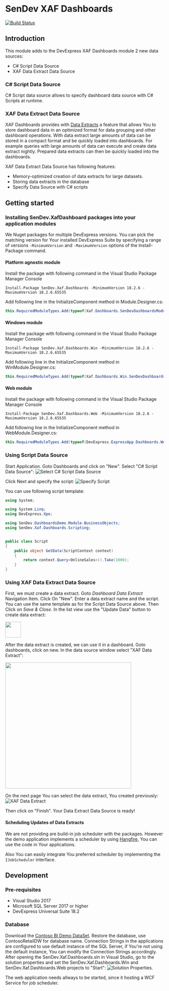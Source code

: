 # SenDev XAF Dashboards
[![Build Status](https://dev.azure.com/SenDevGmbH/XafDashboards/_apis/build/status/SenDevGmbH.SenDevXafDashboards?branchName=master)](https://dev.azure.com/SenDevGmbH/XafDashboards/_build/latest?definitionId=1&branchName=master)

## Introduction
This module adds to the DevExpress XAF Dashboards module 2 new data sources:
 * C# Script Data Source
 * XAF Data Extract Data Source

### C# Script Data Source
C# Script data source allows to specify dashboard data source with C# Scripts at runtime.

### XAF Data Extract Data Source
XAF Dashboards provides with [Data Extracts](https://documentation.devexpress.com/Dashboard/115900/Creating-Dashboards/Creating-Dashboards-in-the-WinForms-Designer/Providing-Data/Extract-Data-Source) a feature that allows You to store dashboard data in an optimized format for data grouping and other dashboard operations. With data extract large amounts of data can be stored in a compact format and be quickly loaded into dashboards. For example queries with large amounts of data can execute and create data extract nightly. Prepared data extracts can then be quickly loaded into the dashboards. 

XAF Data Extract Data Source has following features:
 * Memory-optimized creation of data extracts for large datasets. 
 * Storing data extracts in the database
 * Specify Data Source with C# scripts


## Getting started
### Installing SenDev.XafDashboard packages into your application modules
We Nuget packages for multiple DevExpress versions. You can pick the matching version for Your installed DevExpress Suite by specifying a range of versions `-MinimumVersion` and `-MaximumVersion` options of the Install-Package command.

#### Platform agnostic module
Install the package with following command in the Visual Studio Package Manager Console 
```Console
Install-Package SenDev.Xaf.Dashboards -MinimumVersion 18.2.6 -MaximumVersion 18.2.6.65535
```

Add following line in the InitializeComponent method in Module.Designer.cs:
```C#
this.RequiredModuleTypes.Add(typeof(Xaf.Dashboards.SenDevDashboardsModule));
```

#### Windows module
Install the package with following command in the Visual Studio Package Manager Console 
```Console
Install-Package SenDev.Xaf.Dashboards.Win -MinimumVersion 18.2.6 -MaximumVersion 18.2.6.65535
```

Add following line in the InitializeComponent method in WinModule.Designer.cs:
```C#
this.RequiredModuleTypes.Add(typeof(Xaf.Dashboards.Win.SenDevDashboardsWinModule));

```

#### Web module
Install the package with following command in the Visual Studio Package Manager Console 
```Console
Install-Package SenDev.Xaf.Dashboards.Web -MinimumVersion 18.2.6 -MaximumVersion 18.2.6.65535
```

Add following line in the InitializeComponent method in WebModule.Designer.cs:
```C#
this.RequiredModuleTypes.Add(typeof(DevExpress.ExpressApp.Dashboards.Web.DashboardsAspNetModule));
```

### Using Script Data Source
Start Application. Goto Dashboards and click on "New". Select "C# Script Data Source":
![Select C# Script Data Source](images/SelectCSScriptDataSource.png)

Click Next and specify the script:
![Specify Script](images/SpecifyScript.png)

You can use following script template:

```C#
using System;

using System.Linq;
using DevExpress.Xpo;	

using SenDev.DashboardsDemo.Module.BusinessObjects;
using SenDev.Xaf.Dashboards.Scripting;		


public class Script
{
    public object GetData(ScriptContext context)
    {
        return context.Query<OnlineSales>().Take(1000);
    }
}
```

### Using XAF Data Extract Data Source

First, we must create a data extract. Goto _Dashboard Data Extract_ Navigation Item. Click On "New". Enter a data extract name and the script. You can use the same template as for the Script Data Source above. Then Click on _Save & Close_. In the list view use the "Update Data" button to create data extract: 

<img src="images/UpdateDataAction.png" width="50px">

After the data extract is created, we can use it in a dashboard. Goto dashboards, click on new. 
In the data source window select "XAF Data Extract": 

<img src="images/SelectXAFDataExtract.png" width="400px">

On the next page You can select the data extract, You created previously:
![XAF Data Extract](images/SelectDataExtract.png)

Then click on "Finish". Your Data Extract Data Source is ready!

#### Scheduling Updates of Data Extracts
We are not providing are build-in job scheduler with the packages. However the demo application implements a scheduler by using [Hangfire](https://www.hangfire.io), You can use the code in Your applications.

Also You can easily integrate You preferred scheduler by implementing the `IJobScheduler` interface.


## Development

### Pre-requisites
* Visual Studio 2017
* Microsoft SQL Server 2017 or higher
* DevExpress Universal Suite 18.2

### Database
Download the [Contoso BI Demo DataSet](https://www.microsoft.com/en-us/download/details.aspx?id=18279). Restore the database, use ContosoRetailDW for database name. 
Connection Strings in the applications are configured to use default instance of the SQL Server, if You're not using the default instance, You can modify the Connection Strings accordingly.
After opening the SenDev.Xaf.Dashboards.sln in Visual Studio, go to the solution properties and set the SenDev.Xaf.Dashboards.Win and SenDev.Xaf.Dashboards.Web projects to "Start":
![Solution Properties](images/SolutionProperties.png).

The web application needs allways to be started, since it hosting a WCF Service for job scheduler.

